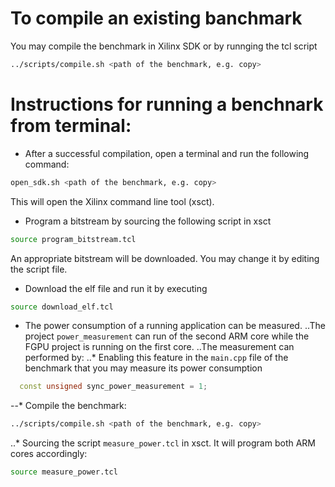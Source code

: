 # To compile an existing banchmark
You may compile the benchmark in Xilinx SDK or by runnging the tcl script
```sh
../scripts/compile.sh <path of the benchmark, e.g. copy>
```

# Instructions for running a benchnark from terminal:
+ After a successful compilation, open a terminal and run the following command:
```sh
open_sdk.sh <path of the benchmark, e.g. copy>
```
This will open the Xilinx command line tool (xsct).
+ Program a bitstream by sourcing the following script in xsct
```sh
source program_bitstream.tcl
```
An appropriate bitstream will be downloaded. You may change it by editing the script file.
+ Download the elf file and run it by executing
```sh
source download_elf.tcl
```
+ The power consumption of a running application can be measured. 
..The project `power_measurement` can run of the second ARM core while the FGPU project is running on the first core.
..The measurement can performed by:
..* Enabling this feature in the `main.cpp` file of the benchmark that you may measure its power consumption
```c++
  const unsigned sync_power_measurement = 1;
```
--* Compile the benchmark:
```sh
../scripts/compile.sh <path of the benchmark, e.g. copy>
```
..* Sourcing the script `measure_power.tcl` in xsct. It will program both ARM cores accordingly:
```sh
source measure_power.tcl
```
